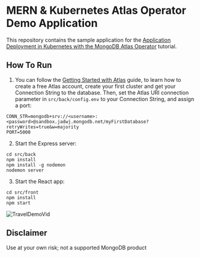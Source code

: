 # MERN & Kubernetes Atlas Operator Demo Application 

This repository contains the sample application for the [Application Deployment in Kubernetes with the MongoDB Atlas Operator](https://github.com/mongodb-developer/mern-k8s/blob/main/guide.md) tutorial.

## How To Run

1. You can follow the [Getting Started with Atlas](https://docs.atlas.mongodb.com/getting-started/) guide, to learn how to create a free Atlas account, create your first cluster and get your Connection String to the database. 
Then, set the Atlas URI connection parameter in `src/back/config.env` to your Connection String, and assign a port:
```
CONN_STR=mongodb+srv://<username>:<password>@sandbox.jadwj.mongodb.net/myFirstDatabase?retryWrites=true&w=majority
PORT=5000
```

2. Start the Express server:
```
cd src/back
npm install
npm install -g nodemon
nodemon server
```

3. Start the React app:
```
cd src/front
npm install
npm start
```

![TravelDemoVid](https://user-images.githubusercontent.com/54345140/178112503-5ad30e76-301b-4888-9f38-1a67bed8dc15.gif)

## Disclaimer

Use at your own risk; not a supported MongoDB product
